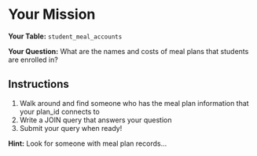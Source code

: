 # Your Mission

**Your Table:** `student_meal_accounts`

**Your Question:** What are the names and costs of meal plans that students are enrolled in?

## Instructions
1. Walk around and find someone who has the meal plan information that your plan_id connects to
2. Write a JOIN query that answers your question
3. Submit your query when ready!

**Hint:** Look for someone with meal plan records...
